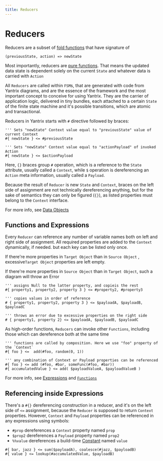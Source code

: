 ```yaml
---
title: Reducers
---
```


# Reducers

Reducers are a subset of [fold functions](<https://en.wikipedia.org/wiki/Fold_(higher-order_function)>) that have
signature of

```
(previousState, action) => newState
```

Most importantly, reducers are [pure functions](https://en.wikipedia.org/wiki/Pure_function). That means the updated
data state is dependent solely on the current `State` and whatever data is carried with `Action`

All `Reducers` are called within `FSM`s, that are generated with code from Yantrix diagrams, and are the essence of the
framework and the most important concept to conceive for using Yantrix. They are the carrier of application logic,
delivered in tiny bundles, each attached to a certain `State` of the finite state machine and it's possible transitions,
which are atomic and transactional.

Reducers in Yantrix starts with `#` directive followed by braces:

```
''' Sets "newState" Context value equal to "previousState" value of current Context
#{ newState } <= #previousState

''' Sets "newState" Context value equal to "actionPayload" of invoked Action
#{ newState } <= $actionPayload
```

Here, `{}` braces group `#` operation, which is a reference to the `State` attribute, usually called a `Context`,
while `$` operation is dereferencing an `Action` meta information, usually called a `Payload`.

Because the result of `Reducer` is new `State` and `Context`, braces on the left side of assignment are not technically
dereferencing anything, but for the sake of semantics they can only be figured (`{}`), as listed properties must belong
to the `Context` interface.

For more info, see [Data Objects](100_data_objects.md)

## Functions and Expressions

Every `Reducer` can reference any number of variable names both on left and right side of assignment. All required
properties are added to the `Context` dynamically, if needed. but each key can be listed only once.

If there're more properties in `Target Object` than in `Source Object` , excessive`Target Object` properties are left
empty.

If there're more properties in `Source Object` than in `Target Object`, such a diagram will throw an Error

```
''' assigns Null to the latter property, and copieis the rest
#{ property1, property2, property 3 } <= #property2, #property3

''' copies values in order of reference
# { property1, property2, property 3 } <= $payloadA, $payloadB, $payloadC

''' throws an error due to excessive properties on the right side
# { property1, property 2} <= $payloadA, $payloadB, $payloadC
```

As high-order functions, `Reducers` can invoke other `Functions`, including those which can dereference both at the same
time

```
''' functions are called by composition. Here we use "foo" property of the `Context`
#{ foo } <=  add(#foo, random(0, 1))

''' any combination of Context or Payload properties can be referenced
#{ foo } <= add (#foo, #bar, someFunc(#foo, #bar))
#{ accumulatedValue } <= add( $payloadValueA, $payloadValueB )
```

For more info, see [Expressions](130_expressions.html) and [`Functions`](140_functions.html)

## Referencing inside Expressions

There's a `#{}` dereferencing construction in a reducer, and it's on the left side of `<=` assignment, because
the `Reducer` is supposed to return `Context` properties. However, `Context` and `Payload` properties can be referenced
in any expressions using symbols:

-   `#prop` dereferences a `Context` property named `prop`
-   `$prop2` dereferences a `Payload` property named `prop2`
-   `%%value` dereferences a build-time [Constant](120_values_and_constants.md) named `value`

```
#{ bar, jazz } <= sum($payloadA), coalesce(#jazz, $payloadB)
#{ value } <= lookup(#accumulatedValue, $payloadB)
```
